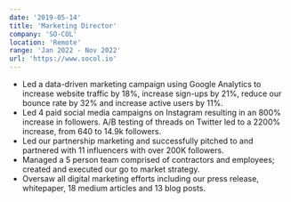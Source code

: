 ```yaml
---
date: '2019-05-14'
title: 'Marketing Director'
company: 'SO-COL'
location: 'Remote'
range: 'Jan 2022 - Nov 2022'
url: 'https://www.socol.io'
---
```


- Led a data-driven marketing campaign using Google Analytics to increase website traffic by 18%, increase sign-ups by 21%, reduce our bounce rate by 32% and increase active users by 11%.
- Led 4 paid social media campaigns on Instagram resulting in an 800% increase in followers. A/B testing of threads on Twitter led to a 2200% increase, from 640 to 14.9k followers.
- Led our partnership marketing and successfully pitched to and partnered with 11 influencers with over 200K followers.
- Managed a 5 person team comprised of contractors and employees; created and executed our go to market strategy.
- Oversaw all digital marketing efforts including our press release, whitepaper, 18 medium articles and 13 blog posts.
